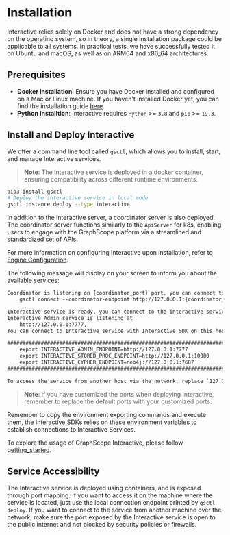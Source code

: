 # Installation

Interactive relies solely on Docker and does not have a strong dependency on the operating system, so in theory, a single installation package could be applicable to all systems. In practical tests, we have successfully tested it on Ubuntu and macOS, as well as on ARM64 and x86_64 architectures.

## Prerequisites
- **Docker Installation**: Ensure you have Docker installed and configured on a Mac or Linux machine. If you haven't installed Docker yet, you can find the installation guide [here](https://docs.docker.com/get-docker/).
- **Python Installtion**: Interactive requires `Python` >= `3.8` and `pip` >= `19.3`.

## Install and Deploy Interactive

We offer a command line tool called `gsctl`, which allows you to install, start, and manage Interactive services.

> **Note**: The Interactive service is deployed in a docker container, ensuring compatibility across different runtime environments.


```bash
pip3 install gsctl
# Deploy the interactive service in local mode
gsctl instance deploy --type interactive
```

In addition to the interactive server, a coordinator server is also deployed. The coordinator server functions similarly to the `ApiServer` for k8s, enabling users to engage with the GraphScope platform via a streamlined and standardized set of APIs.

For more information on configuring Interactive upon installation, refer to [Engine Configuration](./configuration.md).

<!-- 2. Gremlin service is disabled by default, To enable it, try specifying the Gremlin port, see [Service-Accessibility](./installation.md#service-accessibility) -->



The following message will display on your screen to inform you about the available services:

```txt
Coordinator is listening on {coordinator_port} port, you can connect to coordinator by:
    gsctl connect --coordinator-endpoint http://127.0.0.1:{coordinator_port}

Interactive service is ready, you can connect to the interactive service with interactive sdk:
Interactive Admin service is listening at
    http://127.0.0.1:7777,
You can connect to Interactive service with Interactive SDK on this host, with following environment variables declared.

############################################################################################
    export INTERACTIVE_ADMIN_ENDPOINT=http://127.0.0.1:7777
    export INTERACTIVE_STORED_PROC_ENDPOINT=http://127.0.0.1:10000
    export INTERACTIVE_CYPHER_ENDPOINT=neo4j://127.0.0.1:7687
############################################################################################

To access the service from another host via the network, replace `127.0.0.1` with the public IP address and ensure that the ports are exposed to the public network.
```

> **Note**: If you have customized the ports when deploying Interactive, remember to replace the default ports with your customized ports.

Remember to copy the environment exporting commands and execute them, the Interactive SDKs relies on these environment variables to establish connections to Interactive Services.

To explore the usage of GraphScope Interactive, please follow [getting_started](./getting_started).



## Service Accessibility

The Interactive service is deployed using containers, and is exposed through port mapping. If you want to access it on the machine where the service is located, just use the local connection endpoint printed by `gsctl deploy`. If you want to connect to the service from another machine over the network, make sure the port exposed by the Interactive service is open to the public internet and not blocked by security policies or firewalls.
